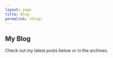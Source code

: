 ```yaml
---
layout: page
title: Blog
permalink: /blog/
---
```

## My Blog
Check out my latest posts below or in the archives.
